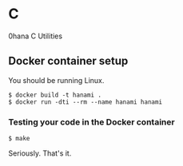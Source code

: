 # C
0hana C Utilities

## Docker container setup
You should be running Linux.
```
$ docker build -t hanami .
$ docker run -dti --rm --name hanami hanami
```

### Testing your code in the Docker container
```
$ make
```
Seriously. That's it.
